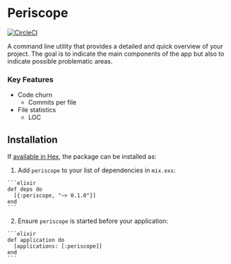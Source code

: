 # Periscope

[![CircleCI](https://circleci.com/gh/Maikon/Periscope/tree/master.svg?style=svg&circle-token=59e949fea2dc4490733acf76160f25aa3aad1646)](https://circleci.com/gh/Maikon/Periscope/tree/master)

A command line utility that provides a detailed and quick overview of your
project. The goal is to indicate the main components of the app but also to
indicate possible problematic areas.

### Key Features
  * Code churn
    * Commits per file
  * File statistics
    * LOC

## Installation

If [available in Hex](https://hex.pm/docs/publish), the package can be installed as:

  1. Add `periscope` to your list of dependencies in `mix.exs`:

    ```elixir
    def deps do
      [{:periscope, "~> 0.1.0"}]
    end
    ```

  2. Ensure `periscope` is started before your application:

    ```elixir
    def application do
      [applications: [:periscope]]
    end
    ```

